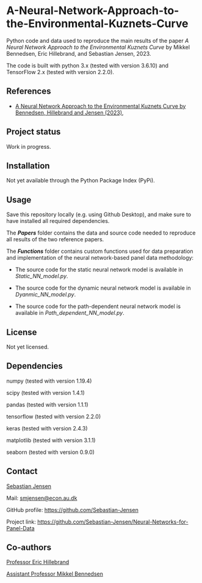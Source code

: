 # A-Neural-Network-Approach-to-the-Environmental-Kuznets-Curve
Python code and data used to reproduce the main results of the paper *A Neural Network Approach to the Environmental Kuznets Curve* by Mikkel Bennedsen, Eric Hillebrand, and Sebastian Jensen, 2023.

The code is built with python 3.x (tested with version 3.6.10) and TensorFlow 2.x (tested with version 2.2.0).


## References
* [A Neural Network Approach to the Environmental Kuznets Curve by Bennedsen, Hillebrand and Jensen (2023)](https://authors.elsevier.com/sd/article/S0140-9883(23)00483-8),


## Project status
Work in progress.


## Installation
Not yet available through the Python Package Index (PyPi).


## Usage
Save this repository locally (e.g. using Github Desktop), and make sure to have installed all required dependencies. 

The ***Papers*** folder contains the data and source code needed to reproduce all results of the two reference papers.

The ***Functions*** folder contains custom functions used for data preparation and implementation of the neural network-based panel data methodology: 

* The source code for the static neural network model is available in _Static_NN_model.py_.

* The source code for the dynamic neural network model is available in _Dyanmic_NN_model.py_.

 * The source code for the path-dependent neural network model is available in _Path_dependent_NN_model.py_.


## License
Not yet licensed.


## Dependencies
numpy (tested with version 1.19.4)

scipy (tested with version 1.4.1)

pandas (tested with version 1.1.1)

tensorflow (tested with version 2.2.0)

keras (tested with version 2.4.3)

matplotlib (tested with version 3.1.1)

seaborn (tested with version 0.9.0)


## Contact
[Sebastian Jensen](https://pure.au.dk/portal/en/persons/sebastian-mathias-jensen(653df4b1-fa3c-4d76-934c-a524fd8b9c01).html) 

Mail: smjensen@econ.au.dk

GitHub profile: https://github.com/Sebastian-Jensen

Project link: https://github.com/Sebastian-Jensen/Neural-Networks-for-Panel-Data


## Co-authors
[Professor Eric Hillebrand](https://sites.google.com/site/erichillebrand)

[Assistant Professor Mikkel Bennedsen](https://pure.au.dk/portal/en/persons/mikkel-bennedsen(9dc89b5b-f447-4ae2-b6ef-e1b9838c280d).html)

